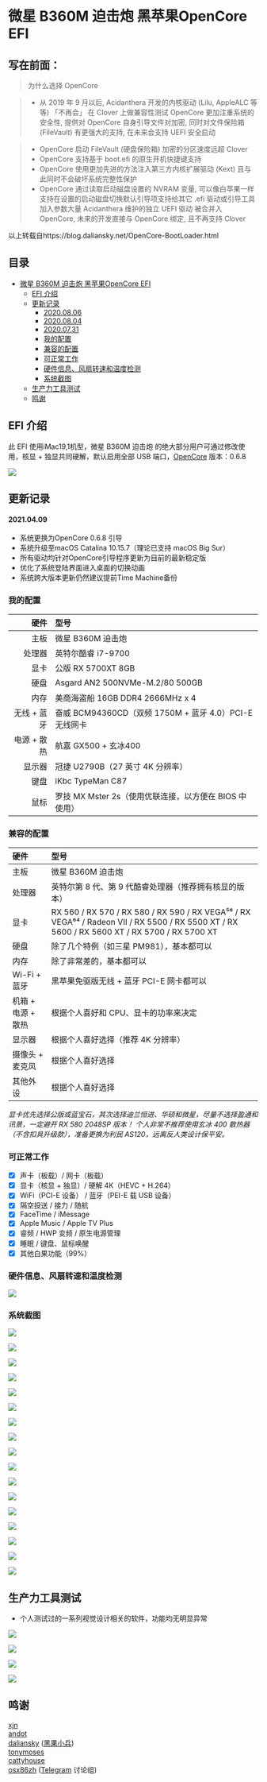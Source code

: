 # 微星 B360M 迫击炮 黑苹果OpenCore EFI

## 写在前面：
> 为什么选择 OpenCore

> * 从 2019 年 9 月以后, Acidanthera 开发的内核驱动 (Lilu, AppleALC 等等) 「不再会」 在 Clover 上做兼容性测试
> OpenCore 更加注重系统的安全性, 提供对 OpenCore 自身引导文件对加密, 同时对文件保险箱 (FileVault) 有更强大的支持, 在未来会支持 UEFI 安全启动

> * OpenCore 启动 FileVault (硬盘保险箱) 加密的分区速度远超 Clover
> * OpenCore 支持基于 boot.efi 的原生开机快捷键支持
> * OpenCore 使用更加先进的方法注入第三方内核扩展驱动 (Kext) 且与此同时不会破坏系统完整性保护
> * OpenCore 通过读取启动磁盘设置的 NVRAM 变量, 可以像白苹果一样支持在设置的启动磁盘切换默认引导项支持给其它 .efi 驱动或引导工具加入参数大量 Acidanthera 维护的独立 UEFI 驱动 被合并入 OpenCore, 未来的开发直接与 OpenCore 绑定, 且不再支持 Clover
> 
以上转载自https://blog.daliansky.net/OpenCore-BootLoader.html

## 目录
- [微星 B360M 迫击炮 黑苹果OpenCore EFI](#微星b360m迫击炮黑苹果-OpenCore-efi)
  - [EFI 介绍](#efi介绍)
  - [更新记录](#更新记录)
      - [2020.08.06](#2020-08-06)
      - [2020.08.04](#2020-08-04)
      - [2020.07.31](#2020-07-31)
    - [我的配置](#我的配置)
    - [兼容的配置](#兼容的配置)
    - [可正常工作](#可正常工作)
    - [硬件信息、风扇转速和温度检测](#硬件信息、风扇转速和温度检测)
    - [系统截图](#系统截图)
  - [生产力工具测试](#生产力工具测试)
  - [鸣谢](#鸣谢)

## EFI 介绍

此 EFI 使用iMac19,1机型，微星 B360M 迫击炮 的绝大部分用户可通过修改使用，核显 + 独显共同硬解，默认启用全部 USB 端口，[OpenCore](https://github.com/acidanthera/OpenCorePkg) 版本：0.6.8

![](https://github.com/AskyStudio/Hackintosh---MSI-B360m-Mortar/blob/Hackintosh-OpenCore/Images/System-info.png?raw=true)

## 更新记录

#### 2021.04.09

-   系统更换为OpenCore 0.6.8 引导
-   系统升级至macOS Catalina 10.15.7（理论已支持 macOS Big Sur）
-   所有驱动均针对OpenCore引导程序更新为目前的最新稳定版
-   优化了系统登陆界面进入桌面的切换动画
-   系统跨大版本更新仍然建议提前Time Machine备份

### 我的配置

|      硬件 | 型号                                         |
| ------: | :----------------------------------------- |
|      主板 | 微星 B360M 迫击炮                               |
|     处理器 | 英特尔酷睿 i7-9700                              |
|      显卡 | 公版 RX 5700XT 8GB                           |
|      硬盘 | Asgard AN2 500NVMe-M.2/80 500GB            |
|      内存 | 美商海盗船 16GB DDR4 2666MHz x 4                |
| 无线 + 蓝牙 | 奋威 BCM94360CD（双频 1750M + 蓝牙 4.0）PCI-E 无线网卡 |
| 电源 + 散热 | 航嘉 GX500 + 玄冰400                           |
|     显示器 | 冠捷 U2790B（27 英寸 4K 分辨率）                    |
|      键盘 | iKbc TypeMan C87                             |
|      鼠标 | 罗技 MX Mster 2s（使用优联连接，以方便在 BIOS 中使用）       |

### 兼容的配置

| 硬件 | 型号     |
| :------------- | :------------- |
| 主板                | 微星 B360M 迫击炮      |
| 处理器              | 英特尔第 8 代、第 9 代酷睿处理器（推荐拥有核显的版本）  |
| 显卡                | RX 560 / RX 570 / RX 580 / RX 590 / RX VEGA⁵⁶ / RX VEGA⁶⁴ / Radeon VII / RX 5500 / RX 5500 XT / RX 5600 / RX 5600 XT / RX 5700 / RX 5700 XT  |
| 硬盘                | 除了几个特例（如三星 PM981），基本都可以  |
| 内存                | 除了非常差的，基本都可以  |
| Wi-Fi + 蓝牙        | 黑苹果免驱版无线 + 蓝牙 PCI-E 网卡都可以  |
| 机箱 + 电源 + 散热   | 根据个人喜好和 CPU、显卡的功率来决定  |
| 显示器              | 根据个人喜好选择（推荐 4K 分辨率）  |
| 摄像头 + 麦克风      | 根据个人喜好选择  |
| 其他外设            | 根据个人喜好选择  |

_显卡优先选择公版或蓝宝石，其次选择迪兰恒进、华硕和微星，尽量不选择盈通和讯景，一定避开 RX 580 2048SP 版本！_
_个人非常不推荐使用玄冰 400 散热器（不含扣具升级款），准备更换为利民 AS120，远离反人类设计保平安。_

### 可正常工作

-   [x] 声卡（板载）/ 网卡（板载）
-   [x] 显卡（核显 + 独显）/ 硬解 4K（HEVC + H.264）
-   [x] WiFi（PCI-E 设备） / 蓝牙（PEI-E 载 USB 设备）
-   [x] 隔空投送 / 接力 / 随航
-   [x] FaceTime / iMessage
-   [x] Apple Music / Apple TV Plus
-   [x] 睿频 / HWP 变频 / 原生电源管理
-   [x] 睡眠 / 键盘、鼠标唤醒
-   [x] 其他白果功能（99%）

### 硬件信息、风扇转速和温度检测

![](https://github.com/AskyStudio/Hackintosh---MSI-B360m-Mortar/blob/Hackintosh-OpenCore/Images/Hardware-info-test.png?raw=true)

### 系统截图

![](https://github.com/AskyStudio/Hackintosh---MSI-B360m-Mortar/blob/Hackintosh-OpenCore/Images/Memory.png?raw=true)

![](https://github.com/AskyStudio/Hackintosh---MSI-B360m-Mortar/blob/Hackintosh-OpenCore/Images/HiDPI.png?raw=true)

![](https://github.com/AskyStudio/Hackintosh---MSI-B360m-Mortar/blob/Hackintosh-OpenCore/Images/4k-video-decode.png?raw=true)

![](https://github.com/AskyStudio/Hackintosh---MSI-B360m-Mortar/blob/Hackintosh-OpenCore/Images/Audio-out.png?raw=true)

![](https://github.com/AskyStudio/Hackintosh---MSI-B360m-Mortar/blob/Hackintosh-OpenCore/Images/Audio-in.png?raw=true)

![](https://github.com/AskyStudio/Hackintosh---MSI-B360m-Mortar/blob/Hackintosh-OpenCore/Images/Wi-Fi.png?raw=true)

![](https://github.com/AskyStudio/Hackintosh---MSI-B360m-Mortar/blob/Hackintosh-OpenCore/Images/Bluetooth.png?raw=true)

![](https://github.com/AskyStudio/Hackintosh---MSI-B360m-Mortar/blob/Hackintosh-OpenCore/Images/Handoff.png?raw=true)

![](https://github.com/AskyStudio/Hackintosh---MSI-B360m-Mortar/blob/Hackintosh-OpenCore/Images/Time-Machine.png?raw=true)

![](https://github.com/AskyStudio/Hackintosh---MSI-B360m-Mortar/blob/Hackintosh-OpenCore/Images/NVME%20ssd.png?raw=true)

![](https://github.com/AskyStudio/Hackintosh---MSI-B360m-Mortar/blob/Hackintosh-OpenCore/Images/USB.png?raw=true)

![](https://github.com/AskyStudio/Hackintosh---MSI-B360m-Mortar/blob/Hackintosh-OpenCore/Images/Gpu.png?raw=true)

![](https://github.com/AskyStudio/Hackintosh---MSI-B360m-Mortar/blob/Hackintosh-OpenCore/Images/PM.png?raw=true)

![](https://github.com/AskyStudio/Hackintosh---MSI-B360m-Mortar/blob/Hackintosh-OpenCore/Images/Bluetooth-2.png?raw=true)

![](https://github.com/AskyStudio/Hackintosh---MSI-B360m-Mortar/blob/Hackintosh-OpenCore/Images/GeekBench-CPU.png?raw=true)

![](https://github.com/AskyStudio/Hackintosh---MSI-B360m-Mortar/blob/Hackintosh-OpenCore/Images/GeekBench-GPU-Metal.png?raw=true)

![](https://github.com/AskyStudio/Hackintosh---MSI-B360m-Mortar/blob/Hackintosh-OpenCore/Images/GeekBench-GPU-OpenCL.png?raw=true)


## 生产力工具测试

-   个人测试过的一系列视觉设计相关的软件，功能均无明显异常

![](https://github.com/AskyStudio/Hackintosh---MSI-B360m-Mortar/blob/Hackintosh-OpenCore/Images/App-CGI.png?raw=true)

![](https://github.com/AskyStudio/Hackintosh---MSI-B360m-Mortar/blob/Hackintosh-OpenCore/Images/App-Design.png?raw=true)

![](https://github.com/AskyStudio/Hackintosh---MSI-B360m-Mortar/blob/Hackintosh-OpenCore/Images/App-Developer%20Tools.png?raw=true)

![](https://github.com/AskyStudio/Hackintosh---MSI-B360m-Mortar/blob/Hackintosh-OpenCore/Images/App-Normal%20Tools.png?raw=true)


## 鸣谢

[xjn](https://blog.xjn819.com/)<br>
[andot](https://github.com/andot/MSI-B360M-MORTAR-IMACPRO-EFI/)<br>
[daliansky](https://github.com/daliansky) ([黑果小兵](https://blog.daliansky.net/))<br>
[tonymoses](http://bbs.pcbeta.com/viewthread-1835637-1-1.html)<br>
[cattyhouse](https://github.com/cattyhouse/oc-guide/)<br>
[osx86zh](https://t.me/osx86zh/) ([Telegram](https://telegram.org/) 讨论组)
